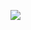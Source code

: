 ![](https://automationghana.com/wp-content/uploads/2024/10/Instyallation-of-lightening-Protection-1024x731.webp)
